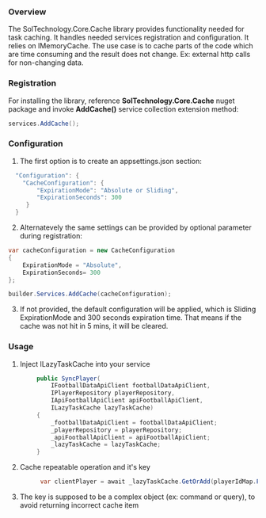 ### Overview

The SolTechnology.Core.Cache library provides functionality needed for task caching. It handles needed services registration and configuration. It relies on IMemoryCache. The use case is to cache parts of the code which are time consuming and the result does not change. Ex: external http calls for non-changing data. 

### Registration

For installing the library, reference **SolTechnology.Core.Cache** nuget package and invoke **AddCache()** service collection extension method:

```csharp
services.AddCache();
```

### Configuration

1) The first option is to create an appsettings.json section:

```csharp
  "Configuration": {
    "CacheConfiguration": {
        "ExpirationMode": "Absolute or Sliding",
        "ExpirationSeconds": 300
     }
  }
```

2) Alternatevely the same settings can be provided by optional parameter during registration:

```csharp
var cacheConfiguration = new CacheConfiguration
{
    ExpirationMode = "Absolute",
	ExpirationSeconds= 300
};

builder.Services.AddCache(cacheConfiguration);
```

3) If not provided, the default configuration will be applied, which is Sliding ExpirationMode and 300 seconds expiration time. That means if the cache was not hit in 5 mins, it will be cleared.

### Usage

1) Inject ILazyTaskCache into your service 

```csharp
        public SyncPlayer(
            IFootballDataApiClient footballDataApiClient,
            IPlayerRepository playerRepository,
            IApiFootballApiClient apiFootballApiClient,
            ILazyTaskCache lazyTaskCache)
        {
            _footballDataApiClient = footballDataApiClient;
            _playerRepository = playerRepository;
            _apiFootballApiClient = apiFootballApiClient;
            _lazyTaskCache = lazyTaskCache;
        }
```

2) Cache repeatable operation and it's key

```csharp
         var clientPlayer = await _lazyTaskCache.GetOrAdd(playerIdMap.FootballDataId, _footballDataApiClient.GetPlayerById);
```

3) The key is supposed to be a complex object (ex: command or query), to avoid returning incorrect cache item